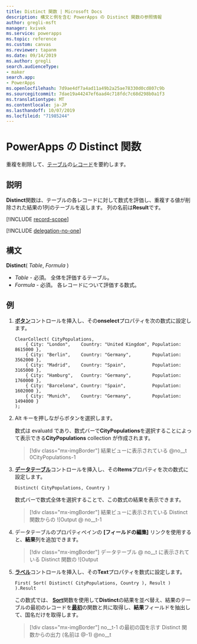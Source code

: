 ```yaml
---
title: Distinct 関数 | Microsoft Docs
description: 構文と例を含む PowerApps の Distinct 関数の参照情報
author: gregli-msft
manager: kvivek
ms.service: powerapps
ms.topic: reference
ms.custom: canvas
ms.reviewer: tapanm
ms.date: 09/14/2019
ms.author: gregli
search.audienceType:
- maker
search.app:
- PowerApps
ms.openlocfilehash: 7d9ae4df7a4ad11a49b2a25ae78330d0cd807c9b
ms.sourcegitcommit: 7dae19a44247ef6aad4c718fdc7c68d298b0a1f3
ms.translationtype: MT
ms.contentlocale: ja-JP
ms.lasthandoff: 10/07/2019
ms.locfileid: "71985244"
---
```

# <a name="distinct-function-in-powerapps"></a>PowerApps の Distinct 関数
重複を削除して、[テーブル](../working-with-tables.md)の[レコード](../working-with-tables.md#records)を要約します。

## <a name="description"></a>説明
**Distinct**関数は、テーブルの各レコードに対して数式を評価し、重複する値が削除された結果の1列のテーブルを返します。  列の名前は**Result**です。  

[!INCLUDE [record-scope](../../../includes/record-scope.md)]

[!INCLUDE [delegation-no-one](../../../includes/delegation-no-one.md)]

## <a name="syntax"></a>構文
**Distinct**( *Table*, *Formula* )

* *Table* - 必須。  全体を評価するテーブル。
* *Formula* - 必須。  各レコードについて評価する数式。

## <a name="example"></a>例

1. [**ボタン**](../controls/control-button.md)コントロールを挿入し、その**onselect**プロパティを次の数式に設定します。

    ```powerapps-dot
    ClearCollect( CityPopulations,
        { City: "London",    Country: "United Kingdom", Population: 8615000 },
        { City: "Berlin",    Country: "Germany",        Population: 3562000 },
        { City: "Madrid",    Country: "Spain",          Population: 3165000 },
        { City: "Hamburg",   Country: "Germany",        Population: 1760000 },
        { City: "Barcelona", Country: "Spain",          Population: 1602000 },
        { City: "Munich",    Country: "Germany",        Population: 1494000 }
    );
    ```

1. Alt キーを押しながらボタンを選択します。

    数式は evaluatd であり、数式バーで**CityPopulations**を選択することによって表示できる**CityPopulations** collection が作成されます。

    > [!div class="mx-imgBorder"]
    > 結果ビューに表示されている @no__t 0CityPopulations-1

1. [**データテーブル**](../controls/control-data-table.md)コントロールを挿入し、その**Items**プロパティを次の数式に設定します。

    ```powerapps-dot
    Distinct( CityPopulations, Country )
    ```

    数式バーで数式全体を選択することで、この数式の結果を表示できます。

    > [!div class="mx-imgBorder"]
    > 結果ビューに表示されている Distinct 関数からの ![Output @ no__t-1

1. データテーブルのプロパティペインの **[フィールドの編集]** リンクを使用すると、**結果**列を追加できます。

    > [!div class="mx-imgBorder"]
    > データテーブル @ no__t に表示されている Distinct 関数の ![Output

1. [**ラベル**](../controls/control-text-box.md)コントロールを挿入し、その**Text**プロパティを数式に設定します。

    ```powerapps-dot
    First( Sort( Distinct( CityPopulations, Country ), Result ) ).Result
    ```

    この数式では、 [**Sort**](function-sort.md)関数を使用して**Distinct**の結果を並べ替え、結果のテーブルの最初のレコードを[**最初**](function-first-last.md)の関数と共に取得し、**結果**フィールドを抽出して、国名だけを取得します。

    > [!div class="mx-imgBorder"]
    > no__t-1 の最初の国を示す Distinct 関数からの出力 (名前は @-1) @no__t

     
